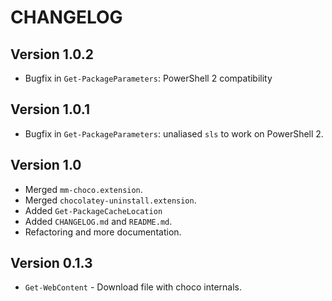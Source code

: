 # CHANGELOG

## Version 1.0.2

- Bugfix in `Get-PackageParameters`: PowerShell 2 compatibility

## Version 1.0.1

- Bugfix in `Get-PackageParameters`: unaliased `sls` to work on PowerShell 2.

## Version 1.0

- Merged `mm-choco.extension`.
- Merged `chocolatey-uninstall.extension`.
- Added `Get-PackageCacheLocation`
- Added `CHANGELOG.md` and `README.md`.
- Refactoring and more documentation.

## Version 0.1.3

- `Get-WebContent` -  Download file with choco internals.
